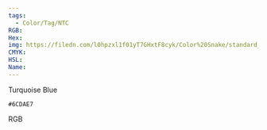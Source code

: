 ```yaml
---
tags:
  - Color/Tag/NTC
RGB:
Hex:
img: https://filedn.com/l0hpzxl1f01yT7GHxtF8cyk/Color%20Snake/standard_csv_to_svg/6CDAE7.svg
CMYK:
HSL:
Name:
---
```

Turquoise Blue
```palette
#6CDAE7
```
RGB

